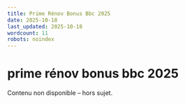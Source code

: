 ```yaml
---
title: Prime Rénov Bonus Bbc 2025
date: 2025-10-18
last_updated: 2025-10-18
wordcount: 11
robots: noindex
---
```


# prime rénov bonus bbc 2025

Contenu non disponible – hors sujet.